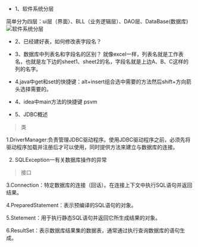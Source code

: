 - 1、软件系统分层

 简单分为四层：ui层（界面）、BLL（业务逻辑层）、DAO层、DataBase(数据库)
  ![软件系统分层](图片/软件系统分层.png)

  - 2、已经建好表，如何修改表字段名？

  - 3、数据库中列表名和字段名的区别？
  就像excel一样，列表名就是工作表名，也就是左下边的sheet1、sheet2的名，字段名就是上边A、B、C这样的列的名字。

  - 4.java中get和set的快捷键：alt+insert组合选中需要的方法然后shift+方向箭头选择需要的。

  - 4、idea中main方法的快捷键
  psvm

  - 5、JDBC概述
  > 类

  1.DriverManager:负责管理JDBC驱动程序。使用JDBC驱动程序之前，必须先将驱动程序加载并注册后才可以使用，同时提供方法來建立与数据库的连接。

  2. SQLException一有关数据库操作的异常

  >  接口

  3.Connection：特定数据库的连接（回话）。在连接上下文中执行SQL语句并返回结果。

  4.PreparedStatement：表示预编译的SQL语句的对象。

  5.Stetement：用于执行静态SQL语句并返回它所生成结果的对象。

  6.ResultSet：表示数据库结果集的数据表，通常通过执行查询数据库的语句生成。
